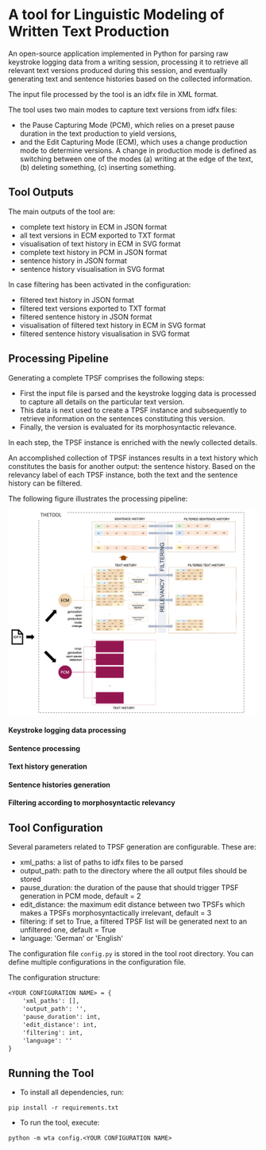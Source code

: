 # A tool for Linguistic Modeling of Written Text Production

An open-source application implemented in Python for parsing raw keystroke logging data from a writing session, processing it to retrieve all relevant text versions produced during this session, and eventually generating text and sentence histories based on the collected information. 

The input file processed by the tool is an idfx file in XML format.

The tool uses two main modes to capture text versions from idfx files: 
* the Pause Capturing Mode (PCM), which relies on a preset pause duration in the text production to yield versions, 
* and the Edit Capturing Mode (ECM), which uses a change production mode to determine versions. A  change  in  production  mode  is  defined  as switching between one of the modes (a) writing at the edge of the text, (b) deleting something, (c) inserting something.

## Tool Outputs

The main outputs of the tool are:
* complete text history in ECM in JSON format
* all text versions in ECM exported to TXT format
* visualisation of text history in ECM in SVG format
* complete text history in PCM in JSON format
* sentence history in JSON format
* sentence history visualisation in SVG format

In case filtering has been activated in the configuration:
* filtered text history in JSON format
* filtered text versions exported to TXT format 
* filtered sentence history in JSON format
* visualisation of filtered text history in ECM in SVG format
* filtered sentence history visualisation in SVG format

## Processing Pipeline

Generating a complete TPSF comprises the following steps: 
* First the input file is parsed and the keystroke logging data is processed to capture all details on the particular text version. 
* This data is next used to create a TPSF instance and subsequently to retrieve information on the sentences constituting this version. 
* Finally, the version is evaluated for its morphosyntactic relevance. 

In each step, the TPSF instance is enriched with the newly collected details.

An accomplished collection of TPSF instances results in a text history which constitutes the basis for another output: the sentence history. Based on the relevancy label of each TPSF instance, both the text and the sentence history can be filtered. 

The following figure illustrates the processing pipeline:

![Processing Pipeline](https://github.com/mulasik/wta/blob/main/docs/charts/Concept_Overview.png)

#### Keystroke logging data processing
#### Sentence processing
#### Text history generation
#### Sentence histories generation
#### Filtering according to morphosyntactic relevancy



## Tool Configuration

Several parameters related to TPSF generation are configurable. These are:
* xml_paths: a list of paths to idfx files to be parsed
* output_path: path to the directory where the all output files should be stored
* pause_duration: the duration of the pause that should trigger TPSF generation in PCM mode, default = 2
* edit_distance: the maximum edit distance between two TPSFs which makes a TPSFs morphosyntactically irrelevant, default = 3
* filtering: if set to True, a filtered TPSF list will be generated next to an unfiltered one, default = True
* language: 'German' or 'English'

The configuration file ```config.py``` is stored in the tool root directory. You can define multiple configurations in the configuration file.

The configuration structure:

```
<YOUR CONFIGURATION NAME> = {
    'xml_paths': [],
    'output_path': '',
    'pause_duration': int,
    'edit_distance': int,
    'filtering': int,
    'language': ''
}
```

## Running the Tool

* To install all dependencies, run: 

```
pip install -r requirements.txt
```

* To run the tool, execute:

```
python -m wta config.<YOUR CONFIGURATION NAME>
```




